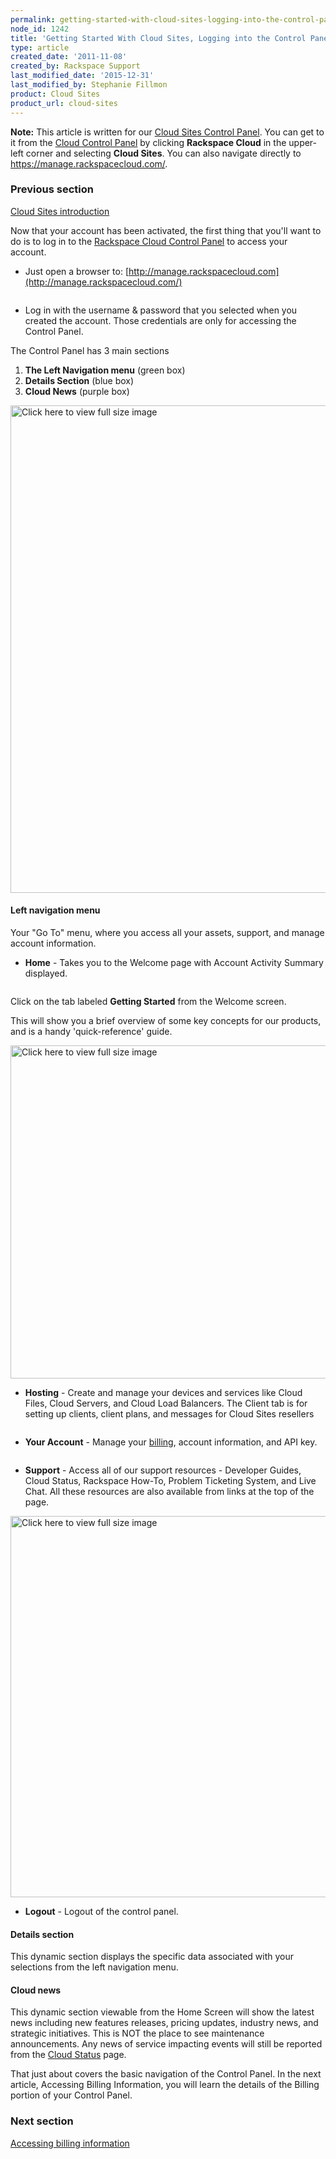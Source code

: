 ```yaml
---
permalink: getting-started-with-cloud-sites-logging-into-the-control-panel/
node_id: 1242
title: 'Getting Started With Cloud Sites, Logging into the Control Panel'
type: article
created_date: '2011-11-08'
created_by: Rackspace Support
last_modified_date: '2015-12-31'
last_modified_by: Stephanie Fillmon
product: Cloud Sites
product_url: cloud-sites
---
```


**Note:** This article is written for our [Cloud Sites Control Panel](https://manage.rackspacecloud.com/). You can get to it from the [Cloud Control Panel](https://mycloud.rackspace.com) by clicking **Rackspace Cloud** in the upper-left corner and selecting **Cloud Sites**. You can also navigate directly to <https://manage.rackspacecloud.com/>.

### Previous section

[Cloud Sites introduction](/how-to/cloud-sites)

Now that your account has been activated, the first thing that you'll
want to do is to log in to the [Rackspace Cloud Control Panel](http://manage.rackspacecloud.com/) to access your account.

-   Just open a browser to:
     [http://manage.rackspacecloud.com](http://manage.rackspacecloud.com/)

  <img src="{% asset_path cloud-sites/getting-started-with-cloud-sites-logging-into-the-control-panel/login2.png %}" alt="" />

-   Log in with the username & password that you selected when you
    created the account. Those credentials are only for accessing the
    Control Panel.

The Control Panel has 3 main sections

1.  **The Left Navigation menu** (green box)
2.  **Details Section** (blue box)
3.  **Cloud News** (purple box)

[<img src="{% asset_path cloud-sites/getting-started-with-cloud-sites-logging-into-the-control-panel/CP3Colors2.png %}" title="Click here to view full size image" alt="Click here to view full size image" width="1463" height="780" />](http://c739518.r18.cf2.rackcdn.com/CP3Colors2.png)

#### Left navigation menu

Your "Go To" menu, where you access all your assets, support, and manage
account information.

-   **Home** - Takes you to the Welcome page with Account Activity
    Summary displayed.

  <img src="{% asset_path cloud-sites/getting-started-with-cloud-sites-logging-into-the-control-panel/gettingstartedhighlight.png %}" alt="" />

  Click on the tab labeled **Getting Started** from the Welcome screen.

  This will show you a brief overview of some key concepts for our
products, and is a handy 'quick-reference' guide.

  [<img src="{% asset_path cloud-sites/getting-started-with-cloud-sites-logging-into-the-control-panel/gettingstarted.png %}" title="Click here to view full size image" alt="Click here to view full size image" width="1248" height="533" />](http://c806394.r94.cf2.rackcdn.com/gettingstarted.png)

-   **Hosting** - Create and manage your devices and services like Cloud
    Files, Cloud Servers, and Cloud Load Balancers.  The Client tab is
    for setting up clients, client plans, and messages for Cloud Sites
    resellers

  <img src="{% asset_path cloud-sites/getting-started-with-cloud-sites-logging-into-the-control-panel/hosting.png %}" alt="" />

-   **Your Account** - Manage
    your [billing](/how-to/billing-services-overview),
    account information, and API key.

  <img src="{% asset_path cloud-sites/getting-started-with-cloud-sites-logging-into-the-control-panel/YourAccount.png %}" alt="" />

-   **Support** - Access all of our support resources - Developer
    Guides, Cloud Status, Rackspace How-To, Problem Ticketing System,
    and Live Chat.  All these resources are also available from links at
    the top of the page.

  [<img src="{% asset_path cloud-sites/getting-started-with-cloud-sites-logging-into-the-control-panel/Support.png %}" title="Click here to view full size image" alt="Click here to view full size image" width="1340" height="610" />](http://c739518.r18.cf2.rackcdn.com/Support.png)

-   **Logout** - Logout of the control panel.

#### Details section

This dynamic section displays the specific data associated with your
selections from the left navigation menu.

#### Cloud news

This dynamic section viewable from the Home Screen will show the latest
news including new features releases, pricing updates, industry news,
and strategic initiatives. This is NOT the place to see maintenance
announcements.  Any news of service impacting events will still be
reported from the [Cloud Status](http://status.rackspacecloud.com/) page.

That just about covers the basic navigation of the Control Panel. In
the next article, Accessing Billing Information, you will learn the
details of the Billing portion of your Control Panel.

### Next section

[Accessing billing information](/how-to/getting-started-with-cloud-sites-accessing-billing-information)
